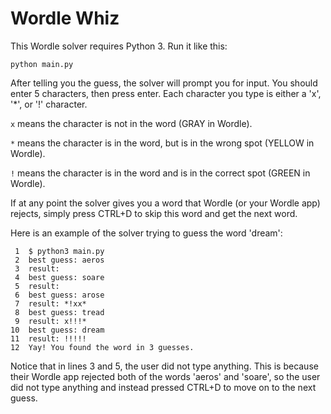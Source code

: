 # Wordle Whiz

This Wordle solver requires Python 3. Run it like this:

```
python main.py
```

After telling you the guess, the solver will prompt you for input. You should enter 5 characters, then press enter. Each character you type is either a 'x', '*', or '!' character.

`x` means the character is not in the word (GRAY in Wordle).

`*` means the character is in the word, but is in the wrong spot (YELLOW in Wordle).

`!` means the character is in the word and is in the correct spot (GREEN in Wordle).

If at any point the solver gives you a word that Wordle (or your Wordle app) rejects, simply press CTRL+D to skip this word and get the next word.

Here is an example of the solver trying to guess the word 'dream':

```
 1  $ python3 main.py 
 2  best guess: aeros
 3  result: 
 4  best guess: soare
 5  result: 
 6  best guess: arose
 7  result: *!xx*
 8  best guess: tread
 9  result: x!!!*
10  best guess: dream
11  result: !!!!!
12  Yay! You found the word in 3 guesses.
```

Notice that in lines 3 and 5, the user did not type anything. This is because their Wordle app rejected both of the words 'aeros' and 'soare', so the user did not type anything and instead pressed CTRL+D to move on to the next guess.